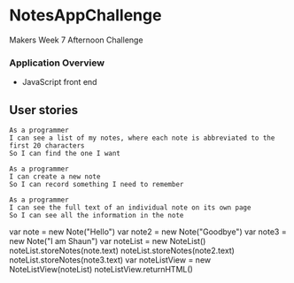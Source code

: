 # NotesAppChallenge

Makers Week 7 Afternoon Challenge

### Application Overview

- JavaScript front end

## User stories

```
As a programmer
I can see a list of my notes, where each note is abbreviated to the first 20 characters
So I can find the one I want
```

```
As a programmer
I can create a new note
So I can record something I need to remember
```

```
As a programmer
I can see the full text of an individual note on its own page
So I can see all the information in the note
```

var note = new Note("Hello")
var note2 = new Note("Goodbye")
var note3 = new Note("I am Shaun")
var noteList = new NoteList()
noteList.storeNotes(note.text)
noteList.storeNotes(note2.text)
noteList.storeNotes(note3.text)
var noteListView = new NoteListView(noteList)
noteListView.returnHTML()
